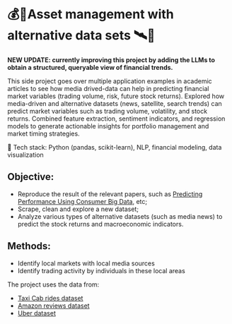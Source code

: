 # 💰🔭Asset management with alternative data sets 🛰️🧠

**NEW UPDATE: currently improving this project by adding the LLMs to obtain a structured, queryable view of financial trends.**

This side project goes over multiple application examples in academic articles to see how media drived-data can help in predicting financial market variables (trading volume, risk, future stock returns). Explored how media-driven and alternative datasets (news, satellite, search trends) can predict market variables such as trading volume, volatility, and stock returns. Combined feature extraction, sentiment indicators, and regression models to generate actionable insights for portfolio management and market timing strategies.

 🚀 Tech stack: Python (pandas, scikit-learn), NLP, financial modeling, data visualization

## Objective:
- Reproduce the result of the relevant papers, such as [Predicting Performance Using Consumer Big Data](https://scholar.harvard.edu/files/kenfroot/files/Predicting_Performance_Using_Consumer_Big_Data-Aug18.2021.pdf), etc; 
- Scrape, clean and explore a new dataset;
- Analyze various types of alternative datasets (such as media news) to predict the stock returns and macroeconomic indicators.

## Methods:
- Identify local markets with local media sources
- Identify trading activity by individuals in these local areas

The project uses the data from: 
- [Taxi Cab rides dataset](https://data.cityofnewyork.us/Transportation/2017-Yellow-Taxi-Trip-Data/biws-g3hs)
- [Amazon reviews dataset](http://jmcauley.ucsd.edu/data/amazon)
- [Uber dataset](https://kaggle.com/fivethirtyeight/uber-pickups-in-new-york-city)
